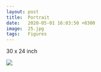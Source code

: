 ```yaml
---
layout: post
title:  Portrait
date:   2020-05-01 16:03:50 +0300
image:  25.jpg
tags:   Figures
---
```

30 x 24 inch                                                                       

![]({{site.baseurl}}/img/25.jpg)

